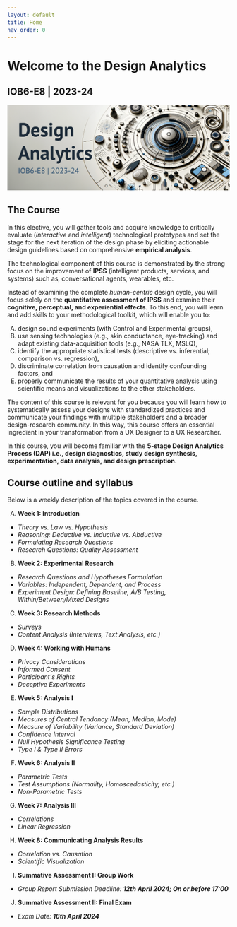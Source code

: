 ```yaml
---
layout: default
title: Home
nav_order: 0
---
```


<style type="text/css">
    ol { list-style-type: upper-alpha; }
</style>

# Welcome to the **Design Analytics**
## IOB6-E8 | 2023-24

<p align="center">
  <img src="/assets/images/da-cover_alt.png" />
</p>

## The Course

In this elective, you will gather tools and acquire knowledge to critically evaluate (*interactive* and *intelligent*) technological prototypes and set the stage for the next iteration of the design phase by eliciting actionable design guidelines based on comprehensive **empirical analysis**.

The technological component of this course is demonstrated by the strong focus on the improvement of **IPSS** (intelligent products, services, and systems) such as, conversational agents, wearables, etc.

Instead of examining the complete *human-centric* design cycle, you will focus solely on the **quantitative assessment of IPSS** and examine their **cognitive, perceptual, and experiential effects**.
To this end, you will learn and add skills to your methodological toolkit, which will enable you to:

1.  design sound experiments (with Control and Experimental groups),
2.  use sensing technologies (e.g., skin conductance, eye-tracking) and adapt existing data-acquisition tools (e.g., NASA TLX, MSLQ),
3.  identify the appropriate statistical tests (descriptive vs. inferential; comparison vs. regression),
4.  discriminate correlation from causation and identify confounding factors, and
5.  properly communicate the results of your quantitative analysis using scientific means and visualizations to the other stakeholders.

The content of this course is relevant for you because you will learn how to systematically assess your designs with standardized practices and communicate your findings with multiple stakeholders and a broader design-research community.
In this way, this course offers an essential ingredient in your transformation from a UX Designer to a UX Researcher.

In this course, you will become familiar with the **5-stage Design Analytics Process (DAP) i.e., design diagnostics, study design synthesis, experimentation, data analysis, and design prescription.**

## Course outline and syllabus

Below is a weekly description of the topics covered in the course.

1.  **Week 1: Introduction**
  * _Theory vs. Law vs. Hypothesis_
  * _Reasoning: Deductive vs. Inductive vs. Abductive_
  * _Formulating Research Questions_
  * _Research Questions: Quality Assessment_
2.  **Week 2: Experimental Research**
  * _Research Questions and Hypotheses Formulation_
  * _Variables: Independent, Dependent, and Process_
  * _Experiment Design: Defining Baseline, A/B Testing, Within/Between/Mixed Designs_
3.  **Week 3: Research Methods**
  * _Surveys_
  * _Content Analysis (Interviews, Text Analysis, etc.)_
4. **Week 4: Working with Humans**
  * _Privacy Considerations_
  * _Informed Consent_
  * _Participant's Rights_
  * _Deceptive Experiments_
5. **Week 5: Analysis I**
  * _Sample Distributions_
  * _Measures of Central Tendancy (Mean, Median, Mode)_
  * _Measure of Variability (Variance, Standard Deviation)_
  * _Confidence Interval_
  * _Null Hypothesis Significance Testing_
  * _Type I & Type II Errors_
6. **Week 6: Analysis II**
  * _Parametric Tests_
  * _Test Assumptions (Normality, Homoscedasticity, etc.)_
  * _Non-Parametric Tests_
7. **Week 7: Analysis III**
  * _Correlations_
  * _Linear Regression_
8. **Week 8: Communicating Analysis Results**
  * _Correlation vs. Causation_
  * _Scientific Visualization_
9. **Summative Assessment I: Group Work**
  * _Group Report Submission Deadline: **12th April 2024; On or before 17:00**_
10. **Summative Assessment II: Final Exam**
  * _Exam Date: **16th April 2024**_